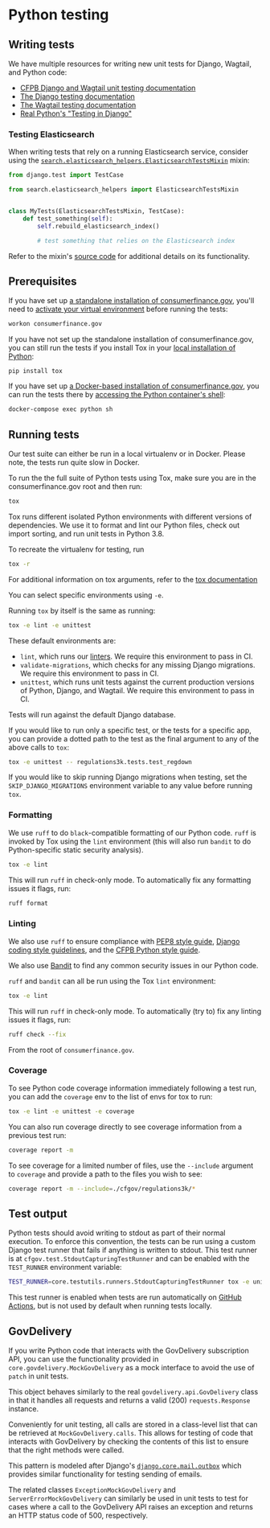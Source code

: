# Python testing

## Writing tests

We have multiple resources for writing new unit tests for Django, Wagtail, and Python code:

- [CFPB Django and Wagtail unit testing documentation](https://github.com/cfpb/development/blob/main/guides/unittesting-django-wagtail.md)
- [The Django testing documentation](https://docs.djangoproject.com/en/stable/topics/testing/overview/)
- [The Wagtail testing documentation](https://docs.wagtail.org/en/stable/advanced_topics/testing.html)
- [Real Python's "Testing in Django"](https://realpython.com/testing-in-django-part-1-best-practices-and-examples/)

### Testing Elasticsearch

When writing tests that rely on a running Elasticsearch service, consider using the
[`search.elasticsearch_helpers.ElasticsearchTestsMixin`](https://github.com/cfpb/consumerfinance.gov/blob/main/cfgov/search/elasticsearch_helpers.py)
mixin:

```py
from django.test import TestCase

from search.elasticsearch_helpers import ElasticsearchTestsMixin


class MyTests(ElasticsearchTestsMixin, TestCase):
    def test_something(self):
        self.rebuild_elasticsearch_index()

        # test something that relies on the Elasticsearch index
```

Refer to the mixin's
[source code](https://github.com/cfpb/consumerfinance.gov/blob/main/cfgov/search/elasticsearch_helpers.py)
for additional details on its functionality.

## Prerequisites

If you have set up
[a standalone installation of consumerfinance.gov](installation.md#install-system-level-requirements),
you'll need to
[activate your virtual environment](running-virtualenv.md#3-launch-site)
before running the tests:

```sh
workon consumerfinance.gov
```

If you have not set up the standalone installation of consumerfinance.gov,
you can still run the tests if you install Tox in your
[local installation of Python](https://github.com/cfpb/development/blob/main/guides/installing-python.md):

```
pip install tox
```

If you have set up
[a Docker-based installation of consumerfinance.gov](installation.md#docker-based-installation),
you can run the tests there by
[accessing the Python container's shell](http://localhost:8888/running-docker/#access-a-containers-shell):

```sh
docker-compose exec python sh
```

## Running tests

Our test suite can either be run in a local virtualenv or in Docker.
Please note, the tests run quite slow in Docker.

To run the the full suite of Python tests using Tox,
make sure you are in the consumerfinance.gov root and then run:

```sh
tox
```

Tox runs different isolated Python environments with different versions of dependencies.
We use it to format and lint our Python files, check out import sorting, and run unit tests
in Python 3.8.

To recreate the virtualenv for testing, run

```sh
tox -r
```

For additional information on tox arguments, refer to the [tox documentation](https://tox.wiki/en/latest/config.html?#cmdoption-tox-arg-args)

You can select specific environments using `-e`.

Running `tox` by itself is the same as running:

```sh
tox -e lint -e unittest
```

These default environments are:

- `lint`, which runs our [linters](#linting). We require this
  environment to pass in CI.
- `validate-migrations`, which checks for any missing Django migrations.
  We require this environment to pass in CI.
- `unittest`, which runs unit tests against the current production
  versions of Python, Django, and Wagtail. We require this environment to
  pass in CI.

Tests will run against the default Django database.

If you would like to run only a specific test, or the tests for a specific app,
you can provide a dotted path to the test as the final argument to any of the above calls to `tox`:

```sh
tox -e unittest -- regulations3k.tests.test_regdown
```

If you would like to skip running Django migrations when testing, set the
`SKIP_DJANGO_MIGRATIONS` environment variable to any value before running `tox`.

### Formatting

We use `ruff` to do `black`-compatible formatting of our Python code. `ruff` is invoked by Tox using the `lint` environment (this will also run `bandit` to do Python-specific static security analysis).

```sh
tox -e lint
```

This will run `ruff` in check-only mode. To automatically fix any formatting issues it flags, run:

```sh
ruff format
```

### Linting

We also use `ruff` to ensure compliance with
[PEP8 style guide](https://www.python.org/dev/peps/pep-0008/),
[Django coding style guidelines](https://docs.djangoproject.com/en/stable/internals/contributing/writing-code/coding-style/),
and the
[CFPB Python style guide](https://github.com/cfpb/development/blob/main/standards/python.md#linting).

We also use [Bandit](https://bandit.readthedocs.io/) to find any common
security issues in our Python code.

`ruff` and `bandit` can all be run using the Tox `lint` environment:

```sh
tox -e lint
```

This will run `ruff` in check-only mode. To automatically (try to) fix any linting issues it flags, run:

```sh
ruff check --fix
```

From the root of `consumerfinance.gov`.

### Coverage

To see Python code coverage information immediately following a test run,
you can add the `coverage` env to the list of envs for tox to run:

```sh
tox -e lint -e unittest -e coverage
```

You can also run coverage directly to see coverage information from a previous test run:

```sh
coverage report -m
```

To see coverage for a limited number of files,
use the `--include` argument to `coverage` and provide a path to the files you wish to see:

```sh
coverage report -m --include=./cfgov/regulations3k/*
```

## Test output

Python tests should avoid writing to stdout as part of their normal execution.
To enforce this convention, the tests can be run using a custom Django test
runner that fails if anything is written to stdout. This test runner is at
`cfgov.test.StdoutCapturingTestRunner` and can be enabled with the `TEST_RUNNER`
environment variable:

```sh
TEST_RUNNER=core.testutils.runners.StdoutCapturingTestRunner tox -e unittest
```

This test runner is enabled when tests are run automatically on
[GitHub Actions](github-actions.md),
but is not used by default when running tests locally.

## GovDelivery

If you write Python code that interacts with the GovDelivery subscription API, you can use the functionality provided in `core.govdelivery.MockGovDelivery` as a mock interface to avoid the use of `patch` in unit tests.

This object behaves similarly to the real `govdelivery.api.GovDelivery` class in that it handles all requests and returns a valid (200) `requests.Response` instance.

Conveniently for unit testing, all calls are stored in a class-level list that can be retrieved at `MockGovDelivery.calls`. This allows for testing of code that interacts with GovDelivery by checking the contents of this list to ensure that the right methods were called.

This pattern is modeled after Django's [`django.core.mail.outbox`](https://docs.djangoproject.com/en/stable/topics/testing/tools/#email-services) which provides similar functionality for testing sending of emails.

The related classes `ExceptionMockGovDelivery` and `ServerErrorMockGovDelivery` can similarly be used in unit tests to test for cases where a call to the GovDelivery API raises an exception and returns an HTTP status code of 500, respectively.
